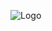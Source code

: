 <p align="left">
  <img src="https://raw.githubusercontent.com/Rare-Shop/brandkit/main/assets/normal/Logo.svg" alt="Logo">
</p>
